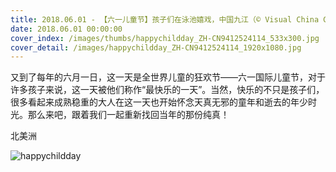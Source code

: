 ```yaml
---
title: 2018.06.01 - 【六一儿童节】孩子们在泳池嬉戏，中国九江（© Visual China Group/Getty）
date: 2018.06.01 00:00:00
cover_index: /images/thumbs/happychildday_ZH-CN9412524114_533x300.jpg
cover_detail: /images/happychildday_ZH-CN9412524114_1920x1080.jpg
---
```


又到了每年的六月一日，这一天是全世界儿童的狂欢节——六一国际儿童节，对于许多孩子来说，这一天被他们称作“最快乐的一天”。当然，快乐的不只是孩子们，很多看起来成熟稳重的大人在这一天也开始怀念天真无邪的童年和逝去的年少时光。那么来吧，跟着我们一起重新找回当年的那份纯真！

北美洲

![happychildday](/images/happychildday_ZH-CN9412524114_1920x1080.jpg)
